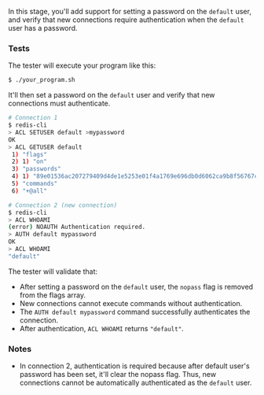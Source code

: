 In this stage, you'll add support for setting a password on the `default` user, and verify that new connections require authentication when the `default` user has a password.

### Tests

The tester will execute your program like this:

```bash
$ ./your_program.sh
```

It'll then set a password on the `default` user and verify that new connections must authenticate.

```bash
# Connection 1
$ redis-cli
> ACL SETUSER default >mypassword
OK
> ACL GETUSER default
 1) "flags"
 2) 1) "on"
 3) "passwords"
 4) 1) "89e01536ac207279409d4de1e5253e01f4a1769e696db0d6062ca9b8f56767c8"
 5) "commands"
 6) "+@all"

# Connection 2 (new connection)
$ redis-cli
> ACL WHOAMI
(error) NOAUTH Authentication required.
> AUTH default mypassword
OK
> ACL WHOAMI
"default"
```

The tester will validate that:
- After setting a password on the `default` user, the `nopass` flag is removed from the flags array.
- New connections cannot execute commands without authentication.
- The `AUTH default mypassword` command successfully authenticates the connection.
- After authentication, `ACL WHOAMI` returns `"default"`.

### Notes

- In connection 2, authentication is required because after default user's password has been set, it'll clear the nopass flag. Thus, new connections cannot be automatically authenticated as the `default` user.